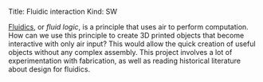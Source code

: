 Title: Fluidic interaction
Kind: SW

[Fluidics](https://en.wikipedia.org/wiki/Fluidics), or _fluid logic_,
is a principle that uses air to perform computation. How can we use
this principle to create 3D printed objects that become interactive
with only air input? This would allow the quick creation of useful
objects without any complex assembly. This project involves a lot of
experimentation with fabrication, as well as reading historical
literature about design for fluidics.
